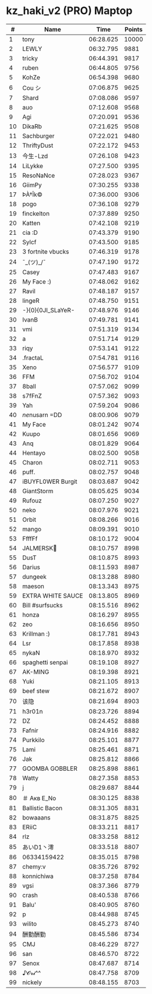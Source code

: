# kz_haki_v2 (PRO) Maptop

|  # | Name | Time | Points |
|-------------- | -------------- | -------------- | -------------- | 
| 1 | tony | 06:28.625 | 10000 | 
| 2 | LEWLY | 06:32.795 | 9881 | 
| 3 | tricky | 06:44.391 | 9817 | 
| 4 | ruben | 06:44.805 | 9756 | 
| 5 | KohZe | 06:54.398 | 9680 | 
| 6 | Cou シ | 07:06.875 | 9625 | 
| 7 | Shard | 07:08.086 | 9597 | 
| 8 | auo | 07:12.608 | 9568 | 
| 9 | Agi | 07:20.091 | 9536 | 
| 10 | DikaRb | 07:21.625 | 9508 | 
| 11 | Sachburger | 07:22.021 | 9480 | 
| 12 | ThriftyDust | 07:22.172 | 9453 | 
| 13 | 今生-Lzd | 07:26.108 | 9423 | 
| 14 | LiLykke | 07:27.500 | 9395 | 
| 15 | ResoNaNce | 07:28.023 | 9367 | 
| 16 | GiimPy | 07:30.255 | 9338 | 
| 17 | ÞÀ†Îk© | 07:36.000 | 9306 | 
| 18 | pogo | 07:36.108 | 9279 | 
| 19 | finckelton | 07:37.889 | 9250 | 
| 20 | Katten | 07:42.108 | 9219 | 
| 21 | cia :D | 07:43.379 | 9190 | 
| 22 | Sylcf | 07:43.500 | 9185 | 
| 23 | 3 fortnite vbucks | 07:46.319 | 9178 | 
| 24 | ¯\_(ツ)_/¯ | 07:47.190 | 9172 | 
| 25 | Casey | 07:47.483 | 9167 | 
| 26 | My Face :) | 07:48.062 | 9162 | 
| 27 | Ravil | 07:48.187 | 9157 | 
| 28 | lingeR | 07:48.750 | 9151 | 
| 29 | -}{0}{0JI_SLaYeR- | 07:48.976 | 9146 | 
| 30 | IvanB | 07:49.781 | 9141 | 
| 31 | vmi | 07:51.319 | 9134 | 
| 32 | a | 07:51.714 | 9129 | 
| 33 | riqy | 07:53.141 | 9122 | 
| 34 | .fractaL | 07:54.781 | 9116 | 
| 35 | Xeno | 07:56.577 | 9109 | 
| 36 | FFM | 07:56.702 | 9104 | 
| 37 | 8ball | 07:57.062 | 9099 | 
| 38 | s7fFnZ | 07:57.362 | 9093 | 
| 39 | Yah | 07:59.204 | 9086 | 
| 40 | $ne$nusarn =DD | 08:00.906 | 9079 | 
| 41 | My Face | 08:01.242 | 9074 | 
| 42 | Kuupo | 08:01.656 | 9069 | 
| 43 | Anq | 08:01.829 | 9064 | 
| 44 | Hentayo | 08:02.500 | 9058 | 
| 45 | Charon | 08:02.711 | 9053 | 
| 46 | puff. | 08:02.757 | 9048 | 
| 47 | iBUYFL0WER Burgit | 08:03.687 | 9042 | 
| 48 | GiantStorm | 08:05.625 | 9034 | 
| 49 | Rufouz | 08:07.250 | 9027 | 
| 50 | neko | 08:07.976 | 9021 | 
| 51 | Orbit | 08:08.266 | 9016 | 
| 52 | mango | 08:09.391 | 9010 | 
| 53 | FfffFf | 08:10.172 | 9004 | 
| 54 | JALMERSK👀 | 08:10.757 | 8998 | 
| 55 | DusT | 08:10.875 | 8993 | 
| 56 | Darius | 08:11.593 | 8987 | 
| 57 | dungeek | 08:13.288 | 8980 | 
| 58 | maeson | 08:13.343 | 8975 | 
| 59 | EXTRA WHITE SAUCE | 08:13.805 | 8969 | 
| 60 | Bill #surfsucks | 08:15.516 | 8962 | 
| 61 | honza | 08:16.297 | 8955 | 
| 62 | zeo | 08:16.656 | 8950 | 
| 63 | Krillman :) | 08:17.781 | 8943 | 
| 64 | Lsr | 08:17.858 | 8938 | 
| 65 | nykaN | 08:18.970 | 8932 | 
| 66 | spaghetti senpai | 08:19.108 | 8927 | 
| 67 | AK-MING | 08:19.398 | 8921 | 
| 68 | Yuki | 08:21.105 | 8913 | 
| 69 | beef stew | 08:21.672 | 8907 | 
| 70 | 该隐 | 08:21.694 | 8903 | 
| 71 | h3r01n | 08:23.726 | 8894 | 
| 72 | DZ | 08:24.452 | 8888 | 
| 73 | Fafnir | 08:24.916 | 8882 | 
| 74 | Purkkilo | 08:25.101 | 8877 | 
| 75 | Lami | 08:25.461 | 8871 | 
| 76 | Jak | 08:25.812 | 8866 | 
| 77 | GOOMBA GOBBLER | 08:25.898 | 8861 | 
| 78 | Watty | 08:27.358 | 8853 | 
| 79 | j | 08:29.687 | 8844 | 
| 80 | ＃ Акв E_No | 08:30.125 | 8838 | 
| 81 | Ballistic Bacon | 08:31.305 | 8831 | 
| 82 | bowaaans | 08:31.875 | 8825 | 
| 83 | ERiiC | 08:33.211 | 8817 | 
| 84 | rlz | 08:33.258 | 8812 | 
| 85 | あいD1丶澪 | 08:33.518 | 8807 | 
| 86 | 06334159422 | 08:35.015 | 8798 | 
| 87 | chemy:v | 08:35.726 | 8792 | 
| 88 | konnichiwa | 08:37.258 | 8784 | 
| 89 | vgsi | 08:37.366 | 8779 | 
| 90 | crash | 08:40.538 | 8766 | 
| 91 | Balu' | 08:40.905 | 8760 | 
| 92 | p | 08:44.988 | 8745 | 
| 93 | wilito | 08:45.273 | 8740 | 
| 94 | 酬勤酬勤 | 08:45.586 | 8734 | 
| 95 | CMJ | 08:46.229 | 8727 | 
| 96 | san | 08:46.570 | 8722 | 
| 97 | Senox | 08:47.687 | 8714 | 
| 98 | ♪𝓞𝓻𝓲^^ | 08:47.758 | 8709 | 
| 99 | nickely | 08:48.155 | 8703 | 

